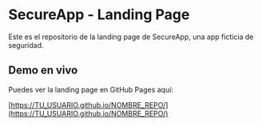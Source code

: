# SecureApp - Landing Page

Este es el repositorio de la landing page de SecureApp, una app ficticia de seguridad.

## Demo en vivo

Puedes ver la landing page en GitHub Pages aquí:

[https://TU_USUARIO.github.io/NOMBRE_REPO/](https://TU_USUARIO.github.io/NOMBRE_REPO/)
